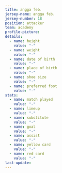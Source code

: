 ```yaml
---
title: angga feb.
jersey-name: angga feb.
jersey-number: 18
position: attacker
team: academy
profile-picture:
details:
  - name: height
    value: "-"
  - name: weight
    value: "-"
  - name: date of birth
    value: "-"
  - name: place of birth
    value: "-"
  - name: shoe size
    value: "-"
  - name: preferred foot
    value: "-"
stats:
  - name: match played
    value: "-"
  - name: lineup
    value: "-"
  - name: substitute
    value: "-"
  - name: goal
    value: "-"
  - name: assist
    value: "-"
  - name: yellow card
    value: "-"
  - name: red card
    value: "-"
last-update:
---
```

